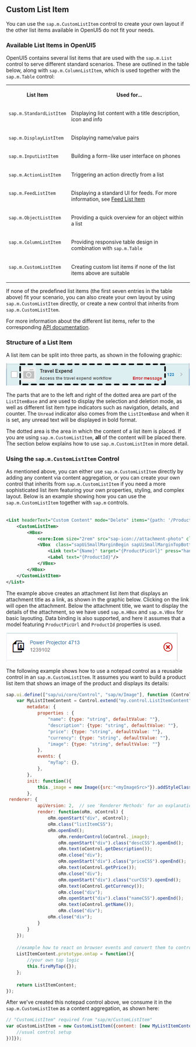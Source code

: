 <!-- loio3e426f159c7a4ab5ae660aba288c94d2 -->

## Custom List Item

You can use the `sap.m.CustomListItem` control to create your own layout if the other list items available in OpenUI5 do not fit your needs.



### Available List Items in OpenUI5

OpenUI5 contains several list items that are used with the `sap.m.List` control to serve different standard scenarios. These are outlined in the table below, along with `sap.m.ColumnListItem`, which is used together with the `sap.m.Table` control:


<table>
<tr>
<th valign="top">

List Item

</th>
<th valign="top">

Used for...

</th>
</tr>
<tr>
<td valign="top">

`sap.m.StandardListItem` 

</td>
<td valign="top">

Displaying list content with a title description, icon and info

</td>
</tr>
<tr>
<td valign="top">

`sap.m.DisplayListItem` 

</td>
<td valign="top">

Displaying name/value pairs

</td>
</tr>
<tr>
<td valign="top">

`sap.m.InputListItem` 

</td>
<td valign="top">

Building a form-like user interface on phones

</td>
</tr>
<tr>
<td valign="top">

`sap.m.ActionListItem` 

</td>
<td valign="top">

Triggering an action directly from a list

</td>
</tr>
<tr>
<td valign="top">

`sap.m.FeedListItem` 

</td>
<td valign="top">

Displaying a standard UI for feeds. For more information, see [Feed List Item](feed-list-item-14a9900.md) 

</td>
</tr>
<tr>
<td valign="top">

`sap.m.ObjectListItem` 

</td>
<td valign="top">

Providing a quick overview for an object within a list

</td>
</tr>
<tr>
<td valign="top">

`sap.m.ColumnListItem` 

</td>
<td valign="top">

Providing responsive table design in combination with `sap.m.Table` 

</td>
</tr>
<tr>
<td valign="top">

`sap.m.CustomListItem` 

</td>
<td valign="top">

Creating custom list items if none of the list items above are suitable

</td>
</tr>
</table>

If none of the predefined list items \(the first seven entries in the table above\) fit your scenario, you can also create your own layout by using `sap.m.CustomListItem` directly, or create a new control that inherits from `sap.m.CustomListItem`.

For more information about the different list items, refer to the corresponding [API documentation](https://ui5.sap.com/#/api/sap.m.List). 



### Structure of a List Item

A list item can be split into three parts, as shown in the following graphic:

![](images/loio2f72dfbe658448e2bd1af66b4b25794f_LowRes.png)

The parts that are to the left and right of the dotted area are part of the `ListItemBase` and are used to display the selection and deletion mode, as well as different list item type indicators such as navigation, details, and counter. The `Unread` indicator also comes from the `ListItemBase` and when it is set, any unread text will be displayed in bold format.

The dotted area is the area in which the content of a list item is placed. If you are using `sap.m.CustomListItem`, **all** of the content will be placed there. The section below explains how to use `sap.m.CustomListItem` in more detail.



### Using the `sap.m.CustomListItem` Control

As mentioned above, you can either use `sap.m.CustomListItem` directly by adding any content via content aggregation, or you can create your own control that inherits from `sap.m.CustomListItem` if you need a more sophisticated list item featuring your own properties, styling, and complex layout. Below is an example showing how you can use the `sap.m.CustomListItem` together with `sap.m` controls.

```xml

<List headerText="Custom Content" mode="Delete" items="{path: '/ProductCollection'}" >
	<CustomListItem>
		<HBox>
			<core:Icon size="2rem" src="sap-icon://attachment-photo" class="sapUiSmallMarginBegin sapUiSmallMarginTopBottom" />
			<VBox  class="sapUiSmallMarginBegin sapUiSmallMarginTopBottom" >
				<Link text="{Name}" target="{ProductPicUrl}" press="handlePress"/>
				<Label text="{ProductId}"/>
			</VBox>
		</HBox>
	</CustomListItem>
</List>
```

The example above creates an attachment list item that displays an attachment title as a link, as shown in the graphic below. Clicking on the link will open the attachment. Below the attachment title, we want to display the details of the attachment, so we have used `sap.m.HBox` and `sap.m.VBox` for basic layouting. Data binding is also supported, and here it assumes that a model featuring `ProductPicUrl` and `ProductId` properties is used.

![](images/loio6c6af3e7f34947cd8820c56a2b7fe0db_LowRes.png)

The following example shows how to use a notepad control as a reusable control in an `sap.m.CustomListItem`. It assumes you want to build a product list item that shows an image of the product and displays its details:

```js
sap.ui.define(["sap/ui/core/Control", "sap/m/Image"], function (Control, Image) {
    var MyListItemContent = Control.extend("my.control.ListItemContent", {
        metadata: {
            properties : {
                "name": {type: "string", defaultValue: ""},
                "description": {type: "string", defaultValue: ""},
                "price": {type: "string", defaultValue: ""},
                "currency": {type: "string", defaultValue: ""},
                "image": {type: "string", defaultValue: ""}
            },
            events: {
                "myTap": {},
            },
        },
        init: function(){
            this._image = new Image({src:"<myImageSrc>"}).addStyleClass("myImageCSS").setParent(this);
        },
 renderer: {
            apiVersion: 2,  // see 'Renderer Methods' for an explanation of this flag
            render: function(oRm, oControl) {
                oRm.openStart("div", oControl);
                oRm.class("listItemCSS");
                oRm.openEnd();
                    oRm.renderControl(oControl._image);
                    oRm.openStart("div").class("descCSS").openEnd();
                    oRm.text(oControl.getDescription());
                    oRm.close("div");
                    oRm.openStart("div").class("priceCSS").openEnd();
                    oRm.text(oControl.getPrice());
                    oRm.close("div");
                    oRm.openStart("div").class("curCSS").openEnd();
                    oRm.text(oControl.getCurrency());
                    oRm.close("div");
                    oRm.openStart("div").class("nameCSS").openEnd();
                    oRm.text(oControl.getName());
                    oRm.close("div");
                oRm.close("div");
            }
        }
    });

    //example how to react on browser events and convert them to control events
    ListItemContent.prototype.ontap = function(){
        //your own tap logic
        this.fireMyTap({});
    };

    return ListItemContent;
});
```

After we've created this notepad control above, we consume it in the `sap.m.CustomListItem` as a content aggregation, as shown here:

```js
// "CustomListItem" required from "sap/m/CustomListItem"
var oCustomListItem = new CustomListItem({content: [new MyListItemContent({
    //usual control setup
})]});
```

